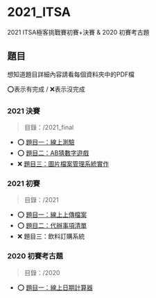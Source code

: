 # 2021_ITSA
2021 ITSA極客挑戰賽初賽+決賽 &amp; 2020 初賽考古題

## 題目
想知道題目詳細內容請看每個資料夾中的PDF檔

⭕表示有完成 / ❌表示沒完成

### 2021 決賽
> 目錄：/2021_final

- ⭕ [題目一：線上測驗](https://andychiangsh.github.io/2021_ITSA/2021_final/p1/main)
- ⭕ [題目二：AB猜數字遊戲](https://andychiangsh.github.io/2021_ITSA/2021_final/p2/team064)
- ❌ [題目三：圖片檔案管理系統實作](https://andychiangsh.github.io/2021_ITSA/2021_final/p3/team64-3)

### 2021 初賽
> 目錄：/2021

- ⭕ [題目一：線上上傳檔案](https://andychiangsh.github.io/2021_ITSA/2021/p1/main)
- ⭕ [題目二：代辦事項清單](https://andychiangsh.github.io/2021_ITSA/2021/p2/main)
- ❌ 題目三：飲料訂購系統

### 2020 初賽考古題
> 目錄：/2020

- ⭕ [題目一：線上日期計算器](https://andychiangsh.github.io/2021_ITSA/2020/p1/main)
